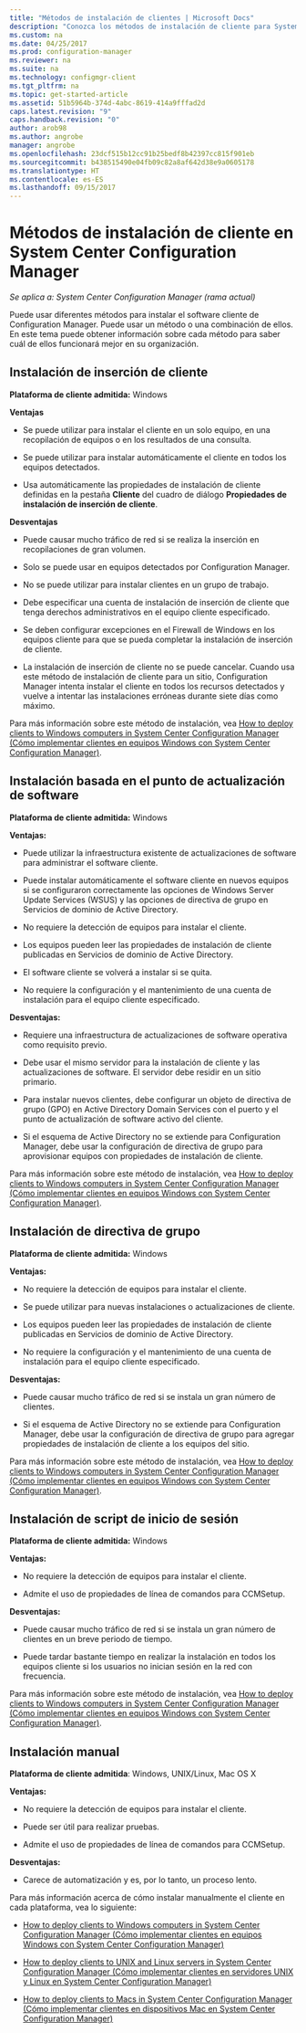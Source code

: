 ```yaml
---
title: "Métodos de instalación de clientes | Microsoft Docs"
description: "Conozca los métodos de instalación de cliente para System Center Configuration Manager."
ms.custom: na
ms.date: 04/25/2017
ms.prod: configuration-manager
ms.reviewer: na
ms.suite: na
ms.technology: configmgr-client
ms.tgt_pltfrm: na
ms.topic: get-started-article
ms.assetid: 51b5964b-374d-4abc-8619-414a9fffad2d
caps.latest.revision: "9"
caps.handback.revision: "0"
author: arob98
ms.author: angrobe
manager: angrobe
ms.openlocfilehash: 23dcf515b12cc91b25bedf8b42397cc815f901eb
ms.sourcegitcommit: b438515490e04fb09c82a8af642d38e9a0605178
ms.translationtype: HT
ms.contentlocale: es-ES
ms.lasthandoff: 09/15/2017
---
```

# <a name="client-installation-methods-in-system-center-configuration-manager"></a>Métodos de instalación de cliente en System Center Configuration Manager

*Se aplica a: System Center Configuration Manager (rama actual)*

Puede usar diferentes métodos para instalar el software cliente de Configuration Manager. Puede usar un método o una combinación de ellos. En este tema puede obtener información sobre cada método para saber cuál de ellos funcionará mejor en su organización.  

## <a name="client-push-installation"></a>Instalación de inserción de cliente  

 **Plataforma de cliente admitida:** Windows  

 **Ventajas**  

-   Se puede utilizar para instalar el cliente en un solo equipo, en una recopilación de equipos o en los resultados de una consulta.  

-   Se puede utilizar para instalar automáticamente el cliente en todos los equipos detectados.  

-   Usa automáticamente las propiedades de instalación de cliente definidas en la pestaña **Cliente** del cuadro de diálogo **Propiedades de instalación de inserción de cliente**.  

 **Desventajas**  

-   Puede causar mucho tráfico de red si se realiza la inserción en recopilaciones de gran volumen.  

-   Solo se puede usar en equipos detectados por Configuration Manager.  

-   No se puede utilizar para instalar clientes en un grupo de trabajo.  

-   Debe especificar una cuenta de instalación de inserción de cliente que tenga derechos administrativos en el equipo cliente especificado.  

-   Se deben configurar excepciones en el Firewall de Windows en los equipos cliente para que se pueda completar la instalación de inserción de cliente.  

-   La instalación de inserción de cliente no se puede cancelar. Cuando usa este método de instalación de cliente para un sitio, Configuration Manager intenta instalar el cliente en todos los recursos detectados y vuelve a intentar las instalaciones erróneas durante siete días como máximo.  

 Para más información sobre este método de instalación, vea [How to deploy clients to Windows computers in System Center Configuration Manager (Cómo implementar clientes en equipos Windows con System Center Configuration Manager)](../../../../core/clients/deploy/deploy-clients-to-windows-computers.md).  

## <a name="software-update-point-based-installation"></a>Instalación basada en el punto de actualización de software  
 **Plataforma de cliente admitida:** Windows  

 **Ventajas:**  

-   Puede utilizar la infraestructura existente de actualizaciones de software para administrar el software cliente.  

-   Puede instalar automáticamente el software cliente en nuevos equipos si se configuraron correctamente las opciones de Windows Server Update Services (WSUS) y las opciones de directiva de grupo en Servicios de dominio de Active Directory.  

-   No requiere la detección de equipos para instalar el cliente.  

-   Los equipos pueden leer las propiedades de instalación de cliente publicadas en Servicios de dominio de Active Directory.  

-   El software cliente se volverá a instalar si se quita.  

-   No requiere la configuración y el mantenimiento de una cuenta de instalación para el equipo cliente especificado.  

 **Desventajas:**  

-   Requiere una infraestructura de actualizaciones de software operativa como requisito previo.  

-   Debe usar el mismo servidor para la instalación de cliente y las actualizaciones de software. El servidor debe residir en un sitio primario.  

-   Para instalar nuevos clientes, debe configurar un objeto de directiva de grupo (GPO) en Active Directory Domain Services con el puerto y el punto de actualización de software activo del cliente.  

-   Si el esquema de Active Directory no se extiende para Configuration Manager, debe usar la configuración de directiva de grupo para aprovisionar equipos con propiedades de instalación de cliente.  

 Para más información sobre este método de instalación, vea [How to deploy clients to Windows computers in System Center Configuration Manager (Cómo implementar clientes en equipos Windows con System Center Configuration Manager)](../../../../core/clients/deploy/deploy-clients-to-windows-computers.md).  

## <a name="group-policy-installation"></a>Instalación de directiva de grupo  
 **Plataforma de cliente admitida:** Windows  

 **Ventajas:**  

-   No requiere la detección de equipos para instalar el cliente.  

-   Se puede utilizar para nuevas instalaciones o actualizaciones de cliente.  

-   Los equipos pueden leer las propiedades de instalación de cliente publicadas en Servicios de dominio de Active Directory.  

-   No requiere la configuración y el mantenimiento de una cuenta de instalación para el equipo cliente especificado.  

 **Desventajas:**  

-   Puede causar mucho tráfico de red si se instala un gran número de clientes.  

-   Si el esquema de Active Directory no se extiende para Configuration Manager, debe usar la configuración de directiva de grupo para agregar propiedades de instalación de cliente a los equipos del sitio.  

 Para más información sobre este método de instalación, vea [How to deploy clients to Windows computers in System Center Configuration Manager (Cómo implementar clientes en equipos Windows con System Center Configuration Manager)](../../../../core/clients/deploy/deploy-clients-to-windows-computers.md).  

## <a name="logon-script-installation"></a>Instalación de script de inicio de sesión  
 **Plataforma de cliente admitida:** Windows  

 **Ventajas:**  

-   No requiere la detección de equipos para instalar el cliente.  

-   Admite el uso de propiedades de línea de comandos para CCMSetup.  

 **Desventajas:**  

-   Puede causar mucho tráfico de red si se instala un gran número de clientes en un breve periodo de tiempo.  

-   Puede tardar bastante tiempo en realizar la instalación en todos los equipos cliente si los usuarios no inician sesión en la red con frecuencia.  

 Para más información sobre este método de instalación, vea [How to deploy clients to Windows computers in System Center Configuration Manager (Cómo implementar clientes en equipos Windows con System Center Configuration Manager)](../../../../core/clients/deploy/deploy-clients-to-windows-computers.md).  

## <a name="manual-installation"></a>Instalación manual  
 **Plataforma de cliente admitida**: Windows, UNIX/Linux, Mac OS X  

 **Ventajas:**  

-   No requiere la detección de equipos para instalar el cliente.  

-   Puede ser útil para realizar pruebas.  

-   Admite el uso de propiedades de línea de comandos para CCMSetup.  

 **Desventajas:**  

-   Carece de automatización y es, por lo tanto, un proceso lento.  

 Para más información acerca de cómo instalar manualmente el cliente en cada plataforma, vea lo siguiente:  

-   [How to deploy clients to Windows computers in System Center Configuration Manager (Cómo implementar clientes en equipos Windows con System Center Configuration Manager)](../../../../core/clients/deploy/deploy-clients-to-windows-computers.md)  

-   [How to deploy clients to UNIX and Linux servers in System Center Configuration Manager (Cómo implementar clientes en servidores UNIX y Linux en System Center Configuration Manager)](../../../../core/clients/deploy/deploy-clients-to-unix-and-linux-servers.md)  

-   [How to deploy clients to Macs in System Center Configuration Manager (Cómo implementar clientes en dispositivos Mac en System Center Configuration Manager)](../../../../core/clients/deploy/deploy-clients-to-macs.md)  
